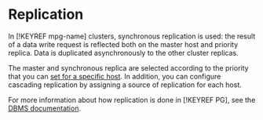 # Replication

In [!KEYREF mpg-name] clusters, synchronous replication is used: the result of a data write request is reflected both on the master host and priority replica. Data is duplicated asynchronously to the other cluster replicas.

The master and synchronous replica are selected according to the priority that you can [set for a specific host](../operations/hosts.md#update). In addition, you can configure cascading replication by assigning a source of replication for each host.

For more information about how replication is done in [!KEYREF PG], see the [DBMS documentation](https://www.postgresql.org/docs/10/static/warm-standby.html).

